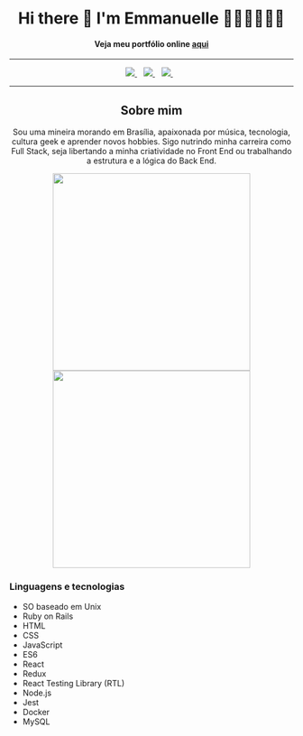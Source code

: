 <h1 align='center'>
  Hi there 👋 I'm Emmanuelle 👩🏻‍🦱👩🏻‍💻
</h1>

<h4 align='center'>
  Veja meu portfólio online <a href="https://emmanuelle-pereira-dev.vercel.app/" target='_blank'>aqui</a>
</h4>

<hr/>


<p align='center'>
  
  <a href="https://www.linkedin.com/in/emmanuelle-pereira-dev/">
    <img src="https://img.shields.io/badge/linkedin-%230077B5.svg?&style=for-the-badge&logo=linkedin&logoColor=white" />
  </a>&nbsp;&nbsp;
  <a href="mailto:emma.persil@gmail.co">
    <img src="https://img.shields.io/badge/Gmail-D14836?style=for-the-badge&logo=gmail&logoColor=white" />        
  </a>&nbsp;&nbsp;
  <a href="https://wa.me/5561996801279?text=Olá!%20Encontrei%20seu%20GitHub.%20Podemos%20conversar%20por%20aqui?">
    <img src="https://img.shields.io/badge/WhatsApp-25D366?style=for-the-badge&logo=whatsapp&logoColor=white" />        
  </a>&nbsp;&nbsp;
  
</p>

<hr/>

<h2 align='center'>
  Sobre mim
</h2>

<p align='center'>
  Sou uma mineira morando em Brasília, apaixonada por música, tecnologia, cultura geek e aprender novos hobbies.
  Sigo nutrindo minha carreira como Full Stack, seja libertando a minha criatividade no Front End ou trabalhando a estrutura e a lógica do Back End.
</p>


<p align='center'>
  <a href="#"><img src="https://github-readme-stats.vercel.app/api?username=emmapersil&show_icons=true&count_private=true&theme=dark" width="350"></a>
  <a href="#"><img src="https://github-readme-stats.vercel.app/api/top-langs/?username=emmapersil&layout=compact&theme=dark" width="350"></a>
</p>


### Linguagens e tecnologias
- SO baseado em Unix
- Ruby on Rails
- HTML
- CSS
- JavaScript
- ES6
- React
- Redux
- React Testing Library (RTL)
- Node.js
- Jest
- Docker
- MySQL


<!--
**emmapersil/emmapersil** is a ✨ _special_ ✨ repository because its `README.md` (this file) appears on your GitHub profile.

Here are some ideas to get you started:

- 🔭 I’m currently working on ...
- 🌱 I’m currently learning ...
- 👯 I’m looking to collaborate on ...
- 🤔 I’m looking for help with ...
- 💬 Ask me about ...
- 📫 How to reach me: ...
- 😄 Pronouns: ...
- ⚡ Fun fact: ...
-->
